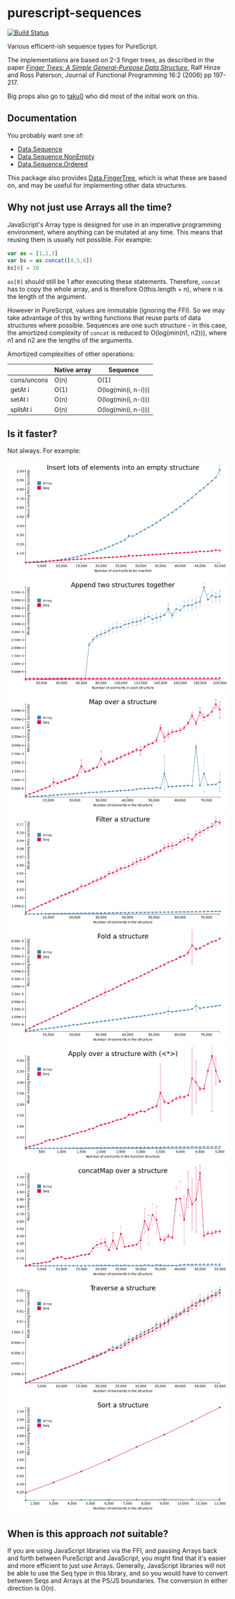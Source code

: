 # purescript-sequences

[![Build Status](https://travis-ci.org/hdgarrood/purescript-sequences.svg?branch=master)](https://travis-ci.org/hdgarrood/purescript-sequences)

Various efficient-ish sequence types for PureScript.

The implementations are based on 2-3 finger trees, as described in the paper
[_Finger Trees: A Simple General-Purpose Data Structure_][1], Ralf Hinze and
Ross Paterson, Journal of Functional Programming 16:2 (2006) pp 197-217.

Big props also go to [taku0](https://github.com/taku0) who did most of the
initial work on this.

## Documentation

You probably want one of:

* [Data.Sequence][]
* [Data.Sequence.NonEmpty][]
* [Data.Sequence.Ordered][]

This package also provides [Data.FingerTree][], which is what these are based
on, and may be useful for implementing other data structures.

## Why not just use Arrays all the time?

JavaScript's Array type is designed for use in an imperative programming
environment, where anything can be mutated at any time. This means that reusing
them is usually not possible. For example:

```javascript
var as = [1,2,3]
var bs = as.concat([4,5,6])
bs[0] = 10
```

`as[0]` should still be 1 after executing these statements. Therefore, `concat`
has to copy the whole array, and is therefore O(this.length + n), where n is
the length of the argument.

However in PureScript, values are immutable (ignoring the FFI). So we may take
advantage of this by writing functions that reuse parts of data structures
where possible. Sequences are one such structure - in this case, the amortized
complexity of `concat` is reduced to O(log(min(n1, n2))), where n1 and n2 are
the lengths of the arguments.

Amortized complexities of other operations:

|               | Native array | Sequence            |
|---------------|--------------|---------------------|
| cons/uncons   | O(n)         | O(1)                |
| getAt i       | O(1)         | O(log(min(i, n-i))) |
| setAt i       | O(n)         | O(log(min(i, n-i))) |
| splitAt i     | O(n)         | O(log(min(i, n-i))) |

## Is it faster?

Not always. For example:

![insert-lots](benchmarks/graphs/insert-lots.png)
![append](benchmarks/graphs/append.png)
![map](benchmarks/graphs/map.png)
![filter](benchmarks/graphs/filter.png)
![fold](benchmarks/graphs/fold.png)
![apply](benchmarks/graphs/apply.png)
![concatMap](benchmarks/graphs/concat-map.png)
![traverse](benchmarks/graphs/traverse.png)
![sort](benchmarks/graphs/sort.png)

## When is this approach _not_ suitable?

If you are using JavaScript libraries via the FFI, and passing Arrays back and
forth between PureScript and JavaScript, you might find that it's easier and
more efficient to just use Arrays. Generally, JavaScript libraries will not be
able to use the Seq type in this library, and so you would have to convert
between Seqs and Arrays at the PS/JS boundaries. The conversion in either
direction is O(n).

[1]: http://staff.city.ac.uk/~ross/papers/FingerTree.pdf
[Data.Sequence]: docs/Data/Sequence.md
[Data.Sequence.NonEmpty]: docs/Data/Sequence/NonEmpty.md
[Data.Sequence.Ordered]: docs/Data/Sequence/Ordered.md
[Data.FingerTree]: docs/Data/FingerTree.md
